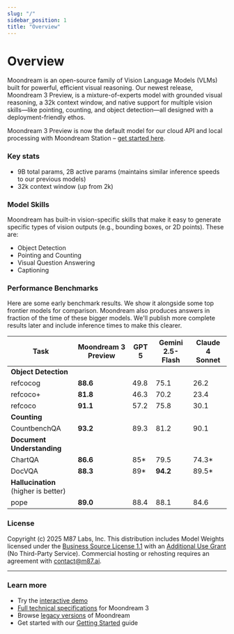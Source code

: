 ```yaml
---
slug: "/"
sidebar_position: 1
title: "Overview"
---
```


# Overview

Moondream is an open-source family of Vision Language Models (VLMs) built for powerful, efficient visual reasoning. Our newest release, Moondream 3 Preview, is a mixture-of-experts model with grounded visual reasoning, a 32k context window, and native support for multiple vision skills—like pointing, counting, and object detection—all designed with a deployment-friendly ethos.

Moondream 3 Preview is now the default model for our cloud API and local processing with Moondream Station – [get started here](./quickstart).

### Key stats
- 9B total params, 2B active params (maintains similar inference speeds to our previous models)
- 32k context window (up from 2k)

### Model Skills
Moondream has built-in vision-specific skills that make it easy to generate specific types of vision outputs (e.g., bounding boxes, or 2D points). These are:
- Object Detection
- Pointing and Counting
- Visual Question Answering
- Captioning

### Performance Benchmarks

Here are some early benchmark results. We show it alongside some top frontier models for comparison. Moondream also produces answers in fraction of the time of these bigger models. We'll publish more complete results later and include inference times to make this clearer.

| Task | Moondream 3 Preview | GPT 5 | Gemini 2.5-Flash | Claude 4 Sonnet |
|------|---------------------|-------|------------------|-----------------|
| **Object Detection** | | | | |
| refcocog | **88.6** | 49.8 | 75.1 | 26.2 |
| refcoco+ | **81.8** | 46.3 | 70.2 | 23.4 |
| refcoco | **91.1** | 57.2 | 75.8 | 30.1 |
| **Counting** | | | | |
| CountbenchQA | **93.2** | 89.3 | 81.2 | 90.1 |
| **Document Understanding** | | | | |
| ChartQA | **86.6** | 85* | 79.5 | 74.3* |
| DocVQA | **88.3** | 89* | **94.2** | 89.5* |
| **Hallucination** (higher is better) | | | | |
| pope | **89.0** | 88.4 | 88.1 | 84.6 |

### License
Copyright (c) 2025 M87 Labs, Inc.
This distribution includes Model Weights licensed under the [Business Source License 1.1](https://mariadb.com/bsl11/) with an [Additional Use Grant](https://huggingface.co/moondream/moondream3-preview/blob/main/LICENSE) (No Third-Party Service). Commercial hosting or rehosting requires an agreement with [contact@m87.ai](mailto:contact@m87.ai).

---

### Learn more
- Try the [interactive demo](https://moondream.ai/c/playground)
- [Full technical specifications](https://huggingface.co/moondream/moondream3-preview) for Moondream 3
- Browse [legacy versions](https://huggingface.co/moondream/models) of Moondream
- Get started with our [Getting Started](./quickstart) guide





